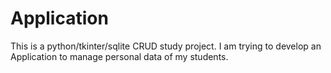 # Application
This is a python/tkinter/sqlite CRUD study project.
I am trying to develop an Application to manage personal data of my students. 
